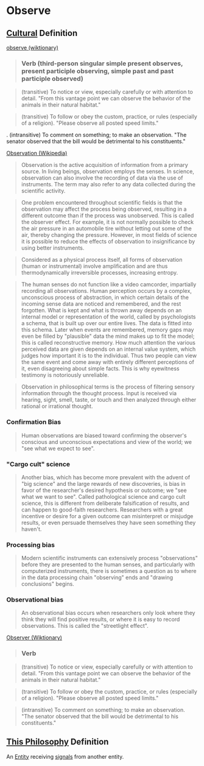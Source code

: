 # Observe

## [Cultural](./culture.md) Definition

<a href="http://en.wiktionary.org/wiki/observe" target="_blank">observe (wiktionary)</a>

> ### Verb (third-person singular simple present observes, present participle observing, simple past and past participle observed)

> (transitive) To notice or view, especially carefully or with attention to detail. "From this vantage point we can observe the behavior of the animals in their natural habitat."

> (transitive) To follow or obey the custom, practice, or rules (especially of a religion). "Please observe all posted speed limits."

. (intransitive) To comment on something; to make an observation. "The senator observed that the bill would be detrimental to his constituents."

<a href="http://en.wikipedia.org/wiki/Observation" target="_blank">Observation (Wikipedia)</a>

> Observation is the active acquisition of information from a primary source. In living beings, observation employs the senses. In science, observation can also involve the recording of data via the use of instruments. The term may also refer to any data collected during the scientific activity.

> One problem encountered throughout scientific fields is that the observation may affect the process being observed, resulting in a different outcome than if the process was unobserved. This is called the observer effect. For example, it is not normally possible to check the air pressure in an automobile tire without letting out some of the air, thereby changing the pressure. However, in most fields of science it is possible to reduce the effects of observation to insignificance by using better instruments.

> Considered as a physical process itself, all forms of observation (human or instrumental) involve amplification and are thus thermodynamically irreversible processes, increasing entropy.

> The human senses do not function like a video camcorder, impartially recording all observations. Human perception occurs by a complex, unconscious process of abstraction, in which certain details of the incoming sense data are noticed and remembered, and the rest forgotten. What is kept and what is thrown away depends on an internal model or representation of the world, called by psychologists a schema, that is built up over our entire lives. The data is fitted into this schema. Later when events are remembered, memory gaps may even be filled by "plausible" data the mind makes up to fit the model; this is called reconstructive memory. How much attention the various perceived data are given depends on an internal value system, which judges how important it is to the individual. Thus two people can view the same event and come away with entirely different perceptions of it, even disagreeing about simple facts. This is why eyewitness testimony is notoriously unreliable.

> Observation in philosophical terms is the process of filtering sensory information through the thought process. Input is received via hearing, sight, smell, taste, or touch and then analyzed through either rational or irrational thought.

### Confirmation Bias

> Human observations are biased toward confirming the observer's conscious and unconscious expectations and view of the world; we "see what we expect to see".

### "Cargo cult" science

> Another bias, which has become more prevalent with the advent of "big science" and the large rewards of new discoveries, is bias in favor of the researcher's desired hypothesis or outcome; we "see what we want to see". Called pathological science and cargo cult science, this is different from deliberate falsification of results, and can happen to good-faith researchers. Researchers with a great incentive or desire for a given outcome can misinterpret or misjudge results, or even persuade themselves they have seen something they haven't.

### Processing bias

> Modern scientific instruments can extensively process "observations" before they are presented to the human senses, and particularly with computerized instruments, there is sometimes a question as to where in the data processing chain "observing" ends and "drawing conclusions" begins.

### Observational bias

> An observational bias occurs when researchers only look where they think they will find positive results, or where it is easy to record observations. This is called the "streetlight effect".

<a href="http://en.wiktionary.org/wiki/observe" target="_blank">Observer (Wiktionary)</a>

> ### Verb

> (transitive) To notice or view, especially carefully or with attention to detail. "From this vantage point we can observe the behavior of the animals in their natural habitat."

> (transitive) To follow or obey the custom, practice, or rules (especially of a religion). "Please observe all posted speed limits."

> (intransitive) To comment on something; to make an observation. "The senator observed that the bill would be detrimental to his constituents."

## [This Philosophy](./this-philosophy.md) Definition

An [Entity](./entity.md) receiving [signals](./signal.md) from another entity.

